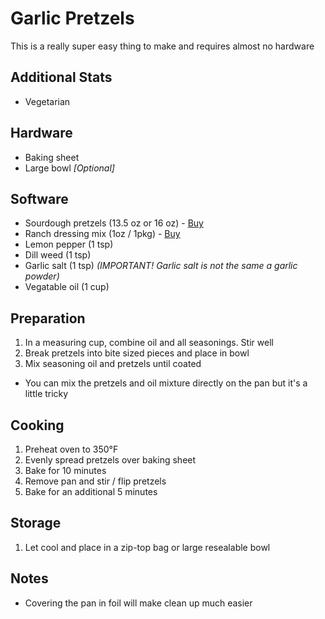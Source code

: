 # Garlic Pretzels
This is a really super easy thing to make and requires almost no hardware

## Additional Stats
* Vegetarian

## Hardware
* Baking sheet
* Large bowl _[Optional]_

## Software
* Sourdough pretzels (13.5 oz or 16 oz) - [Buy](http://amzn.to/1GwyTOx)
* Ranch dressing mix (1oz / 1pkg) - [Buy](http://amzn.to/1HEW1yt)
* Lemon pepper (1 tsp)
* Dill weed (1 tsp)
* Garlic salt (1 tsp) _(IMPORTANT! Garlic salt is not the same a garlic powder)_
* Vegatable oil (1 cup)

## Preparation
1. In a measuring cup, combine oil and all seasonings.  Stir well
2. Break pretzels into bite sized pieces and place in bowl
3. Mix seasoning oil and pretzels until coated
 * You can mix the pretzels and oil mixture directly on the pan but it's a little tricky

## Cooking
1. Preheat oven to 350°F
2. Evenly spread pretzels over baking sheet
3. Bake for 10 minutes
4. Remove pan and stir / flip pretzels
5. Bake for an additional 5 minutes

## Storage
1. Let cool and place in a zip-top bag or large resealable bowl

## Notes
* Covering the pan in foil will make clean up much easier